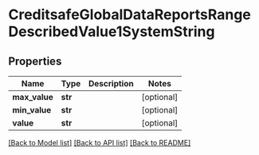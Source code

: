 # CreditsafeGlobalDataReportsRangeDescribedValue1SystemString

## Properties
Name | Type | Description | Notes
------------ | ------------- | ------------- | -------------
**max_value** | **str** |  | [optional] 
**min_value** | **str** |  | [optional] 
**value** | **str** |  | [optional] 

[[Back to Model list]](../README.md#documentation-for-models) [[Back to API list]](../README.md#documentation-for-api-endpoints) [[Back to README]](../README.md)

